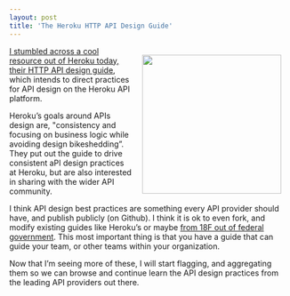 ```yaml
---
layout: post
title: 'The Heroku HTTP API Design Guide'
---
```

<p><a href="https://github.com/interagent/http-api-design"><img style="padding: 15px;" src="https://s3.amazonaws.com/kinlane-productions/api-evangelist/heroku/heroku-logo.png" alt="" width="250" align="right" /></a></p>
<p><a href="https://github.com/interagent/http-api-design">I stumbled across a cool resource out of Heroku today, their </a><a href="https://github.com/interagent/http-api-design">HTTP API design guide</a>, which intends to direct practices for API design on the Heroku API platform.</p>
<p>Heroku&rsquo;s goals around APIs design are, "consistency and focusing on business logic while avoiding design bikeshedding&rdquo;.  They put out the guide to drive consistent aPI design practices at Heroku, but are also interested in sharing with the wider API community.</p>
<p>I think API design best practices are something every API provider should have, and publish publicly (on Github). I think it is ok to even fork, and modify existing guides like Heroku&rsquo;s or maybe <a href="https://github.com/18F/api-standards">from 18F out of federal government</a>. This most important thing is that you have a guide that can guide your team, or other teams within your organization.</p>
<p>Now that I&rsquo;m seeing more of these, I will start flagging, and aggregating them so we can browse and continue learn the API design practices from the leading API providers out there.</p>
